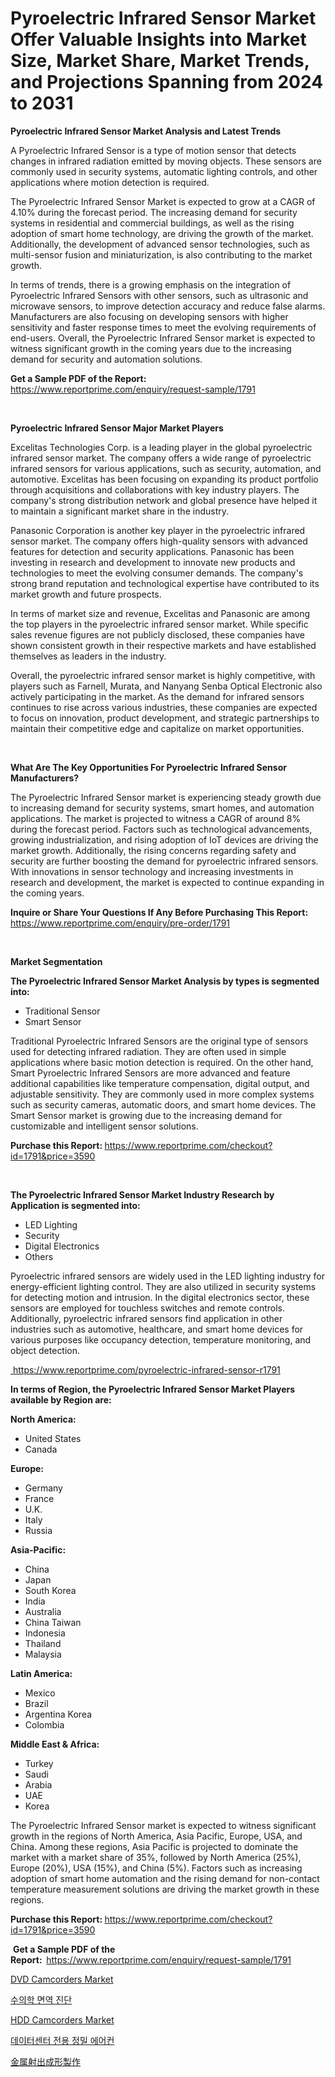 <p><h1>Pyroelectric Infrared Sensor Market Offer Valuable Insights into Market Size, Market Share, Market Trends, and Projections Spanning from 2024 to 2031</h1></p><p><strong>Pyroelectric Infrared Sensor Market Analysis and Latest Trends</strong></p>
<p><p>A Pyroelectric Infrared Sensor is a type of motion sensor that detects changes in infrared radiation emitted by moving objects. These sensors are commonly used in security systems, automatic lighting controls, and other applications where motion detection is required. </p><p>The Pyroelectric Infrared Sensor Market is expected to grow at a CAGR of 4.10% during the forecast period. The increasing demand for security systems in residential and commercial buildings, as well as the rising adoption of smart home technology, are driving the growth of the market. Additionally, the development of advanced sensor technologies, such as multi-sensor fusion and miniaturization, is also contributing to the market growth.</p><p>In terms of trends, there is a growing emphasis on the integration of Pyroelectric Infrared Sensors with other sensors, such as ultrasonic and microwave sensors, to improve detection accuracy and reduce false alarms. Manufacturers are also focusing on developing sensors with higher sensitivity and faster response times to meet the evolving requirements of end-users. Overall, the Pyroelectric Infrared Sensor market is expected to witness significant growth in the coming years due to the increasing demand for security and automation solutions.</p></p>
<p><strong>Get a Sample PDF of the Report:&nbsp;</strong> <a href="https://www.reportprime.com/enquiry/request-sample/1791">https://www.reportprime.com/enquiry/request-sample/1791</a></p>
<p>&nbsp;</p>
<p><strong>Pyroelectric Infrared Sensor Major Market Players</strong></p>
<p><p>Excelitas Technologies Corp. is a leading player in the global pyroelectric infrared sensor market. The company offers a wide range of pyroelectric infrared sensors for various applications, such as security, automation, and automotive. Excelitas has been focusing on expanding its product portfolio through acquisitions and collaborations with key industry players. The company's strong distribution network and global presence have helped it to maintain a significant market share in the industry. </p><p>Panasonic Corporation is another key player in the pyroelectric infrared sensor market. The company offers high-quality sensors with advanced features for detection and security applications. Panasonic has been investing in research and development to innovate new products and technologies to meet the evolving consumer demands. The company's strong brand reputation and technological expertise have contributed to its market growth and future prospects.</p><p>In terms of market size and revenue, Excelitas and Panasonic are among the top players in the pyroelectric infrared sensor market. While specific sales revenue figures are not publicly disclosed, these companies have shown consistent growth in their respective markets and have established themselves as leaders in the industry.</p><p>Overall, the pyroelectric infrared sensor market is highly competitive, with players such as Farnell, Murata, and Nanyang Senba Optical Electronic also actively participating in the market. As the demand for infrared sensors continues to rise across various industries, these companies are expected to focus on innovation, product development, and strategic partnerships to maintain their competitive edge and capitalize on market opportunities.</p></p>
<p>&nbsp;</p>
<p><strong>What Are The Key Opportunities For Pyroelectric Infrared Sensor Manufacturers?</strong></p>
<p><p>The Pyroelectric Infrared Sensor market is experiencing steady growth due to increasing demand for security systems, smart homes, and automation applications. The market is projected to witness a CAGR of around 8% during the forecast period. Factors such as technological advancements, growing industrialization, and rising adoption of IoT devices are driving the market growth. Additionally, the rising concerns regarding safety and security are further boosting the demand for pyroelectric infrared sensors. With innovations in sensor technology and increasing investments in research and development, the market is expected to continue expanding in the coming years.</p></p>
<p><strong>Inquire or Share Your Questions If Any Before Purchasing This Report:</strong> <a href="https://www.reportprime.com/enquiry/pre-order/1791">https://www.reportprime.com/enquiry/pre-order/1791</a></p>
<p>&nbsp;</p>
<p><strong>Market Segmentation</strong></p>
<p><strong>The Pyroelectric Infrared Sensor Market Analysis by types is segmented into:</strong></p>
<p><ul><li>Traditional Sensor</li><li>Smart Sensor</li></ul></p>
<p><p>Traditional Pyroelectric Infrared Sensors are the original type of sensors used for detecting infrared radiation. They are often used in simple applications where basic motion detection is required. On the other hand, Smart Pyroelectric Infrared Sensors are more advanced and feature additional capabilities like temperature compensation, digital output, and adjustable sensitivity. They are commonly used in more complex systems such as security cameras, automatic doors, and smart home devices. The Smart Sensor market is growing due to the increasing demand for customizable and intelligent sensor solutions.</p></p>
<p><strong>Purchase this Report:&nbsp;</strong><a href="https://www.reportprime.com/checkout?id=1791&price=3590">https://www.reportprime.com/checkout?id=1791&price=3590</a></p>
<p>&nbsp;</p>
<p><strong>The Pyroelectric Infrared Sensor Market Industry Research by Application is segmented into:</strong></p>
<p><ul><li>LED Lighting</li><li>Security</li><li>Digital Electronics</li><li>Others</li></ul></p>
<p><p>Pyroelectric infrared sensors are widely used in the LED lighting industry for energy-efficient lighting control. They are also utilized in security systems for detecting motion and intrusion. In the digital electronics sector, these sensors are employed for touchless switches and remote controls. Additionally, pyroelectric infrared sensors find application in other industries such as automotive, healthcare, and smart home devices for various purposes like occupancy detection, temperature monitoring, and object detection.</p></p>
<p><a href="https://www.reportprime.com/pyroelectric-infrared-sensor-r1791">&nbsp;https://www.reportprime.com/pyroelectric-infrared-sensor-r1791</a></p>
<p><strong>In terms of Region, the Pyroelectric Infrared Sensor Market Players available by Region are:</strong></p>
<p>
    <p> <strong> North America: </strong>
        <ul>
            <li>United States</li>
            <li>Canada</li>
        </ul>
        </p> 
    <p> <strong> Europe: </strong>
        <ul>
            <li>Germany</li>
            <li>France</li>
            <li>U.K.</li>
            <li>Italy</li>
            <li>Russia</li>
        </ul>
        </p> 
    <p> <strong> Asia-Pacific: </strong>
        <ul>
            <li>China</li>
            <li>Japan</li>
            <li>South Korea</li>
            <li>India</li>
            <li>Australia</li>
            <li>China Taiwan</li>
            <li>Indonesia</li>
            <li>Thailand</li>
            <li>Malaysia</li>
        </ul>
        </p> 
    <p> <strong> Latin America: </strong>
        <ul>
            <li>Mexico</li>
            <li>Brazil</li>
            <li>Argentina Korea</li>
            <li>Colombia</li>
        </ul>
        </p> 
    <p> <strong> Middle East & Africa: </strong>
        <ul>
            <li>Turkey</li>
            <li>Saudi</li>
            <li>Arabia</li>
            <li>UAE</li>
            <li>Korea</li>
        </ul>
    </p>
    </p>
<p><p>The Pyroelectric Infrared Sensor market is expected to witness significant growth in the regions of North America, Asia Pacific, Europe, USA, and China. Among these regions, Asia Pacific is projected to dominate the market with a market share of 35%, followed by North America (25%), Europe (20%), USA (15%), and China (5%). Factors such as increasing adoption of smart home automation and the rising demand for non-contact temperature measurement solutions are driving the market growth in these regions.</p></p>
<p><strong>Purchase this Report: </strong><a href="https://www.reportprime.com/checkout?id=1791&price=3590">https://www.reportprime.com/checkout?id=1791&price=3590</a></p>
<p>&nbsp;<strong>Get a Sample PDF of the Report:&nbsp;&nbsp;</strong><a href="https://www.reportprime.com/enquiry/request-sample/1791">https://www.reportprime.com/enquiry/request-sample/1791</a></p>
<p><strong></strong></p>
<p><p><a href="https://github.com/Christopherorp895/Market-Research-Report-List-1/blob/main/dvd-camcorders-market.md">DVD Camcorders Market</a></p><p><a href="https://github.com/hook46569/Market-Research-Report-List-3/blob/main/3077013102476.md">수의학 면역 진단</a></p><p><a href="https://github.com/BriaAbshire/Market-Research-Report-List-1/blob/main/hdd-camcorders-market.md">HDD Camcorders Market</a></p><p><a href="https://github.com/admichael111/Market-Research-Report-List-2/blob/main/7173588102477.md">데이터센터 전용 정밀 에어컨</a></p><p><a href="https://github.com/JessKilback/Market-Research-Report-List-2/blob/main/212880282470.md">金属射出成形製作</a></p></p>